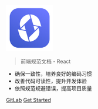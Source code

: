 ![logo](zh-cn/images/assets/logo.png)

> 前端规范文档 - React

* 确保一致性，培养良好的编码习惯
* 改善代码可读性，提升开发体验
* 依照规范规避错误，提高项目质量

[GitLab](https://github.com/citrusjunoss/react-rules-doc)
[Get Started](zh-cn/guide)